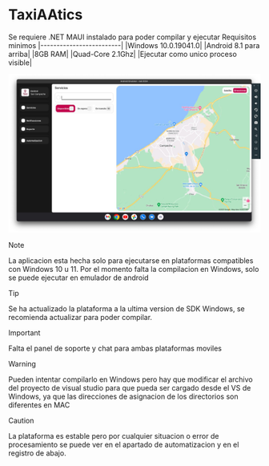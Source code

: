 # TaxiAAtics
Se requiere .NET MAUI instalado para poder compilar y ejecutar
Requisitos minimos
|-------------------------|
|Windows 10.0.19041.0|
|Android 8.1 para arriba|
|8GB RAM|
|Quad-Core 2.1Ghz|
|Ejecutar como unico proceso visible|

![Captura de Pantalla](./ui.jpeg)


> [!NOTE]
> La aplicacion esta hecha solo para ejecutarse en plataformas compatibles con Windows 10 u 11.
> Por el momento falta la compilacion en Windows, solo se puede ejecutar en emulador de android

> [!TIP]
> Se ha actualizado la plataforma a la ultima version de SDK Windows, se recomienda actualizar para poder compilar.

> [!IMPORTANT]
> Falta el panel de soporte y chat para ambas plataformas moviles

> [!WARNING]
> Pueden intentar compilarlo en Windows pero hay que modificar el archivo del proyecto de visual studio para que pueda ser cargado desde el VS de Windows, ya que las direcciones de asignacion de los directorios son diferentes en MAC

> [!CAUTION]
> La plataforma es estable pero por cualquier situacion o error de procesamiento se puede ver en el apartado de automatizacion y en el registro de abajo.

